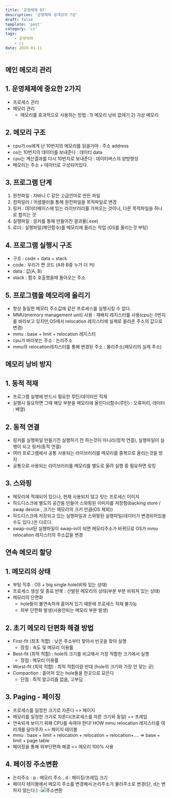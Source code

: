 ```yaml
---
title: '운영체제 07'
description: '운영체제 공개강의 7강'
draft: false
template: 'post'
category: 'cs'
tags:
    - 운영체제
    - cs
date: 2020-03-11
---
```


## 메인 메모리 관리

## 1. 운영체제에 중요한 2가지

-   프로세스 관리
-   메모리 관리
    -   메모리를 효과적으로 사용하는 방법 : 1) 메모리 낭비 없애기 2) 가상 메모리

## 2. 메모리 구조

-   cpu가 os에게 난 10번지의 메모리를 읽을거야 : 주소 address
-   os는 10번지의 데이터를 보내준다 : 데이터 data
-   cpu는 계산결과를 다시 10번지로 보내준다 : 데이터버스의 양방향성
-   메모리는 주소 + 데이터로 구성되어있다.

## 3. 프로그램 단계

1. 원천파일 : 자바나 C 같은 고급언어로 만든 파일
2. 컴파일러 / 어셈블러를 통해 원천파일을 목적파일로 변경
3. 링커 : 데이터베이스에 있는 라이브러리를 가져오는 것이나, 다른 목적파일을 하나로 합치는 것
4. 실행파일 : 링커를 통해 만들어진 결과물(.exe)
5. 로더 : 실행파일(메인함수)를 메모리에 올리는 작업 (OS를 올리는것 부팅)

## 4. 프로그램 실행시 구조

-   구조 : code + data + stack
-   code : 우리가 짠 코드 (A와 B중 누가 더 커)
-   data : 값(A, B)
-   stack : 함수 호출했을때 돌아오는 주소

## 5. 프로그램을 메모리에 올리기

-   항상 동일한 메모리 주소값에 같은 프로세스를 실행시킬 수 없다.
-   MMU(memory management unit) 사용 : 재배치 레지스터를 사용(cpu는 0번지를 바라보고 있지만,OS에서 relocation 레지스터에 실제로 올라온 주소의 값으로 변경)
-   mmu : base + limit + relocation 레지스터
-   cpu가 바라보는 주소 : 논리주소
-   mmu의 relocation레지스터를 통해 변경된 주소 : 물리주소(메모리의 실제 주소)

## 메모리 낭비 방지

## 1. 동적 적재

-   프로그램 실행에 반드시 필요한 루틴/데이터만 적재
-   실행시 필요하면 그때 해당 부분을 메모리에 올린다((함수(루틴) : 오류처리, 데이터 : 배열)

## 2. 동적 연결

-   링커를 실행파일 만들기전 실행하기 전 하는것이 아니라(정적 연결), 실행파일이 실행이 되고 링커(동적 연결)
-   여러 프로그램에서 공통 사용되는 라이브러리를 메모리를 중복으로 올리는것을 방지
-   공통으로 사용되는 라이브러리를 메모리를 별도로 올려 실행 중 필요하면 링킹

## 3. 스와핑

-   메모리에 적재되어 있으나, 현재 사용되지 않고 잇는 프로세스 이미지
-   하드디스크에 별도의 공간을 만들어 스와핑된 이미지를 저장함(backing store / swap device , 크기는 메모리의 크키 만큼(OS 제외))
-   하드디스크에 저장되고 있는 실행파일과 스와핑된 실행파일(데이터가 변경되어있을수도 있다.)은 다르다.
-   swap-out된 실행파일이 swap-in이 되면 메모리주소가 바뀌므로 OS가 mmu relocation 레지스터의 주소값을 변경

## 연속 메모리 할당

## 1. 메모리의 상태

-   부팅 직후 : OS + big single hole(비워 있는 상태)
-   프로세스 생성 및 종료 반복 : 산발된 메모리의 상태(부분 부분 비워져 있는 상태)
-   메모리의 단편화
    -   hole들이 불연속하게 흩어져 있기 때문에 프로세스 적재 불가능
    -   외부 단편화 발생(사용안되는 메모리 부분 발생)

## 2. 초기 메모리 단편화 해결 방법

-   First-fit (최초 적합) : 낮은 주소부터 찾아서 빈곳을 찾아 실행
    -   장점 : 속도 및 메모리 이용률
-   Best-fit (최적 적합) : hole의 크기를 비교해서 가장 적합한 크기에서 실행
    -   장점 : 메모리 이용률
-   Worst-fit (최악 적합) : 최적 적합이랑 반대 (hole의 크기와 가장 안 맞는 곳)
-   Compaction : 흩어져 있는 hole들을 한곳으로 모은다
    -   단점 : 최적 알고리즘 없음, 고부담

## 3. Paging - 페이징

-   프로세스를 일정한 크기로 자른다 => 페이지
-   메모리를 일정한 크기로 자른다(프로세스를 자른 크기와 동일) => 프레임
-   연속되게 보이기 위해 CPU를 속여야 한다! HOW mmu relocation 레지스터를 여러개를 달아주자 => 페이지 테이블
-   mmu : base + limit + relocation + relocation + relocation+.... => base + limit + page table
-   페이징을 통해 외부단편화 해결 => 메모리 100% 사용

## 4. 페이징 주소변환

-   논리주소 : p : 메모리 주소 , d : 페이징/프레임 크기
-   페이지 테이블에서 메모지 주소를 변경해서 논리주소가 물리주소로 변경(단, d는 변하지 않는다.) -![주소변환](https://2.bp.blogspot.com/-eP3hp95aKQ0/WRcXxlI-ilI/AAAAAAAABRQ/LTsK72INkuEpxpUPLY9Y3bJtjScM1Jc1gCLcB/s1600/segmentation.png)
